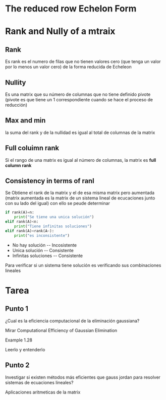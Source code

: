 # The reduced row Echelon Form


# Rank and Nully of a mtraix
## Rank
Es rank es el numero de filas que no tienen valores cero (que tenga un valor por lo menos un valor cero) de la forma reducida de Echeleon

## Nullity
Es una matrix que su número de columnas que no tiene definido pivote (pivote es que tiene un 1 correspondiente cuando se hace el proceso de reducción)

## Max and min
la suma del rank y de la nullidad es igual al total de columnas de la matrix

## Full coluimn rank
Si el rango de una matrix es igual al número de columnas, la matrix es **full column rank**

## Consistency in terms of ranl
Se Obtiene el rank de la matrix y el de esa misma matrix pero aumentada (matrix aumentada es la matrix de un sistema lineal de ecucaciones junto con su lado del igual) con ello se peude determinar
```python
if rank(A)=n:
	print("Se tiene una unica solución")
elif rank(A)<n:
	print("Tiene infinitas soluciones")
elif rank(A)<rank(A~):
	print("es inconsistente")
```

* No hay solución -- Incosistente
* Unica solución -- Consistente
* Infinitas soluciones -- Consistente

Para verificar si un sistema tiene solución es verificando sus combinaciones lineales



# Tarea
## Punto 1
¿Cual es la eficiencia computacional de la eliminación gaussiana?

Mirar Computational Efficiency of Gaussian Elimination

Example 1.28

Leerlo y entenderlo

## Punto 2
Investigar si existen métodos más eficientes que gauss jordan para resolver sistemas de ecuaciones lineales?

Aplicaciones aritmeticas de la matrix


